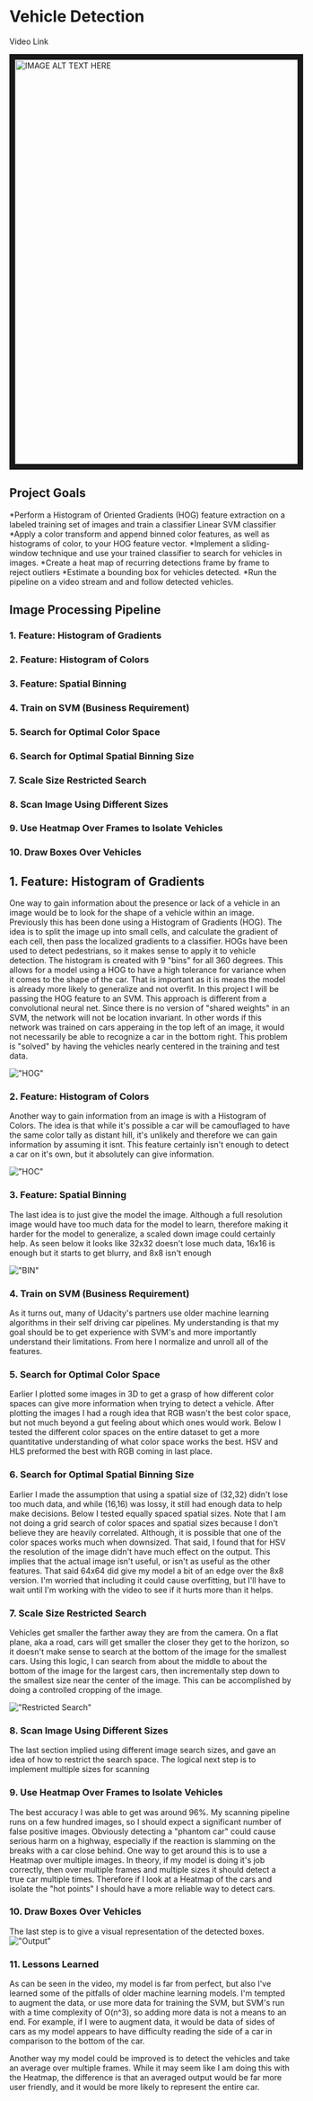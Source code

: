 # Vehicle Detection

Video Link

<a href="https://youtu.be/3MRTCJjzzek" target="_blank"><img src="http://img.youtube.com/vi/53MRTCJjzzek/0.jpg" 
alt="IMAGE ALT TEXT HERE" width="1280" height="720" border="10" /></a>

## Project Goals

*Perform a Histogram of Oriented Gradients (HOG) feature extraction on a labeled training set of images and train a classifier Linear SVM classifier
*Apply a color transform and append binned color features, as well as histograms of color, to your HOG feature vector.
*Implement a sliding-window technique and use your trained classifier to search for vehicles in images.
*Create a heat map of recurring detections frame by frame to reject outliers
*Estimate a bounding box for vehicles detected.
*Run the pipeline on a video stream and  and follow detected vehicles.


[image1]: /markdown_images/hog.png "Histogram of Gradients"
[image2]: /markdown_images/hoc.png "Histogram of Colors"
[image3]: /markdown_images/bin.png "Spatial Binning"
[image4]: /markdown_images/search.png "Restricted Search"
[image5]: /markdown_images/output.png "Output"




## Image Processing Pipeline



### 1. Feature: Histogram of Gradients
### 2. Feature: Histogram of Colors
### 3. Feature: Spatial Binning
### 4. Train on SVM (Business Requirement)
### 5. Search for Optimal Color Space
### 6. Search for Optimal Spatial Binning Size
### 7. Scale Size Restricted Search
### 8. Scan Image Using Different Sizes
### 9. Use Heatmap Over Frames to Isolate Vehicles
### 10. Draw Boxes Over Vehicles


## 1. Feature: Histogram of Gradients

One way to gain information about the presence or lack of a vehicle in an image would be to look for the shape of a vehicle within an image. Previously this has been done using a Histogram of Gradients (HOG). The idea is to split the image up into small cells, and calculate the gradient of each cell, then pass the localized gradients to a classifier. HOGs have been used to detect pedestrians, so it makes sense to apply it to vehicle detection.
The histogram is created with 9 "bins" for all 360 degrees. This allows for a model using a HOG to have a high tolerance for variance when it comes to the shape of the car. That is important as it is means the model is already more likely to generalize and not overfit.
In this project I will be passing the HOG feature to an SVM. This approach is different from a convolutional neural net. Since there is no version of "shared weights" in an SVM, the network will not be location invariant. In other words if this network was trained on cars apperaing in the top left of an image, it would not necessarily be able to recognize a car in the bottom right. This problem is "solved" by having the vehicles nearly centered in the training and test data.


!["HOG"][image1]

### 2. Feature: Histogram of Colors

Another way to gain information from an image is with a Histogram of Colors. The idea is that while it's possible a car will be camouflaged to have the same color tally as distant hill, it's unlikely and therefore we can gain information by assuming it isnt. This feature certainly isn't enough to detect a car on it's own, but it absolutely can give information.

!["HOC"][image2]

### 3. Feature: Spatial Binning

The last idea is to just give the model the image. Although a full resolution image would have too much data for the model to learn, therefore making it harder for the model to generalize, a scaled down image could certainly help. As seen below it looks like 32x32 doesn't lose much data, 16x16 is enough but it starts to get blurry, and 8x8 isn't enough

!["BIN"][image3]

### 4. Train on SVM (Business Requirement)

As it turns out, many of Udacity's partners use older machine learning algorithms in their self driving car pipelines. My understanding is that my goal should be to get experience with SVM's and more importantly understand their limitations. From here I normalize and unroll all of the features.

### 5. Search for Optimal Color Space

Earlier I plotted some images in 3D to get a grasp of how different color spaces can give more information when trying to detect a vehicle. After plotting the images I had a rough idea that RGB wasn't the best color space, but not much beyond a gut feeling about which ones would work. Below I tested the different color spaces on the entire dataset to get a more quantitative understanding of what color space works the best. HSV and HLS preformed the best with RGB coming in last place.

### 6. Search for Optimal Spatial Binning Size

Earlier I made the assumption that using a spatial size of (32,32) didn't lose too much data, and while (16,16) was lossy, it still had enough data to help make decisions. Below I tested equally spaced spatial sizes. Note that I am not doing a grid search of color spaces and spatial sizes because I don't believe they are heavily correlated. Although, it is possible that one of the color spaces works much when downsized. That said, I found that for HSV the resolution of the image didn't have much effect on the output. This implies that the actual image isn't useful, or isn't as useful as the other features.
That said 64x64 did give my model a bit of an edge over the 8x8 version. I'm worried that including it could cause overfitting, but I'll have to wait until I'm working with the video to see if it hurts more than it helps.

### 7. Scale Size Restricted Search

Vehicles get smaller the farther away they are from the camera. On a flat plane, aka a road, cars will get smaller the closer they get to the horizon, so it doesn't make sense to search at the bottom of the image for the smallest cars. Using this logic, I can search from about the middle to about the bottom of the image for the largest cars, then incrementally step down to the smallest size near the center of the image. This can be accomplished by doing a controlled cropping of the image.

!["Restricted Search"][image4]
### 8. Scan Image Using Different Sizes

The last section implied using different image search sizes, and gave an idea of how to restrict the search space. The logical next step is to implement multiple sizes for scanning

### 9. Use Heatmap Over Frames to Isolate Vehicles

The best accuracy I was able to get was around 96%. My scanning pipeline runs on a few hundred images, so I should expect a significant number of false positive images. Obviously detecting a "phantom car" could cause serious harm on a highway, especially if the reaction is slamming on the breaks with a car close behind. One way to get around this is to use a Heatmap over multiple images. In theory, if my model is doing it's job correctly, then over multiple frames and multiple sizes it should detect a true car multiple times. Therefore if I look at a Heatmap of the cars and isolate the "hot points" I should have a more reliable way to detect cars.

### 10. Draw Boxes Over Vehicles

The last step is to give a visual representation of the detected boxes.
!["Output"][image5]

### 11. Lessons Learned

As can be seen in the video, my model is far from perfect, but also I've learned some of the pitfalls of older machine learning models. I'm tempted to augment the data, or use more data for training the SVM, but SVM's run with a time complexity of O(n^3), so adding more data is not a means to an end. For example, if I were to augment data, it would be data of sides of cars as my model appears to have difficulty reading the side of a car in comparison to the bottom of the car.

Another way my model could be improved is to detect the vehicles and take an average over multiple frames. While it may seem like I am doing this with the Heatmap, the difference is that an averaged output would be far more user friendly, and it would be more likely to represent the entire car.

